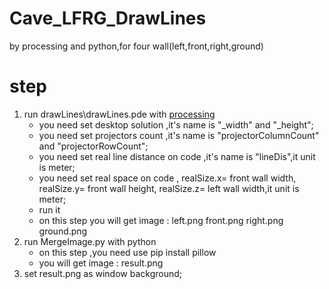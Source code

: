# Cave_LFRG_DrawLines
 by processing and python,for four wall(left,front,right,ground)
 [](./other/viewImage.png)
# step
1.	run drawLines\drawLines.pde with [processing](https://processing.org/download)
	-	you need set desktop solution ,it's name is "_width" and "_height";
	-	you need set projectors count ,it's name is "projectorColumnCount" and "projectorRowCount";
	-	you need set real line distance on code ,it's name is "lineDis",it unit is meter;
	-	you need set real space on code , realSize.x= front wall width, realSize.y= front wall height, realSize.z= left wall width,it unit is meter;
	-	run it
	-	on this step you will get image : left.png front.png right.png ground.png 
2.	run MergeImage.py with python
	-	on this step ,you need use pip install pillow
	-	you will get image : result.png
3.	set result.png as window background;